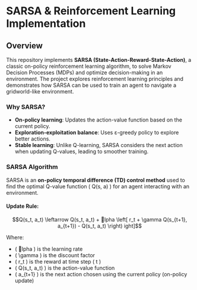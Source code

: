 # **SARSA & Reinforcement Learning Implementation**

##  **Overview**
This repository implements **SARSA (State-Action-Reward-State-Action)**, a classic on-policy reinforcement learning algorithm, to solve Markov Decision Processes (MDPs) and optimize decision-making in an environment. The project explores reinforcement learning principles and demonstrates how SARSA can be used to train an agent to navigate a gridworld-like environment.

### **Why SARSA?**
- **On-policy learning**: Updates the action-value function based on the current policy.
- **Exploration-exploitation balance**: Uses ε-greedy policy to explore better actions.
- **Stable learning**: Unlike Q-learning, SARSA considers the next action when updating Q-values, leading to smoother training.

### **SARSA Algorithm**
SARSA is an **on-policy temporal difference (TD) control method** used to find the optimal Q-value function \( Q(s, a) \) for an agent interacting with an environment.

#### **Update Rule:**
```math
Q(s_t, a_t) \leftarrow Q(s_t, a_t) + lpha \left[ r_t + \gamma Q(s_{t+1}, a_{t+1}) - Q(s_t, a_t) \right)
ight]
```

Where:
- \( lpha \) is the learning rate
- \( \gamma \) is the discount factor
- \( r_t \) is the reward at time step \( t \)
- \( Q(s_t, a_t) \) is the action-value function
- \( a_{t+1} \) is the next action chosen using the current policy (on-policy update)
